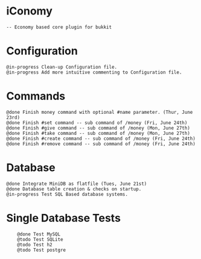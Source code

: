 # iConomy 
    -- Economy based core plugin for bukkit

# Configuration
    @in-progress Clean-up Configuration file.
    @in-progress Add more intuitive commenting to Configuration file.

# Commands
    @done Finish money command with optional #name parameter. (Thur, June 23rd)
    @done Finish #set command -- sub command of /money (Fri, June 24th)
    @done Finish #give command -- sub command of /money (Mon, June 27th)
    @done Finish #take command -- sub command of /money (Mon, June 27th)
    @done Finish #create command -- sub command of /money (Fri, June 24th)
    @done Finish #remove command -- sub command of /money (Fri, June 24th)

# Database
    @done Integrate MiniDB as flatfile (Tues, June 21st)
    @done Database table creation & checks on startup.
    @in-progress Test SQL Based database systems.

# Single Database Tests
        @done Test MySQL
        @todo Test SQLite
        @todo Test h2
        @todo Test postgre
